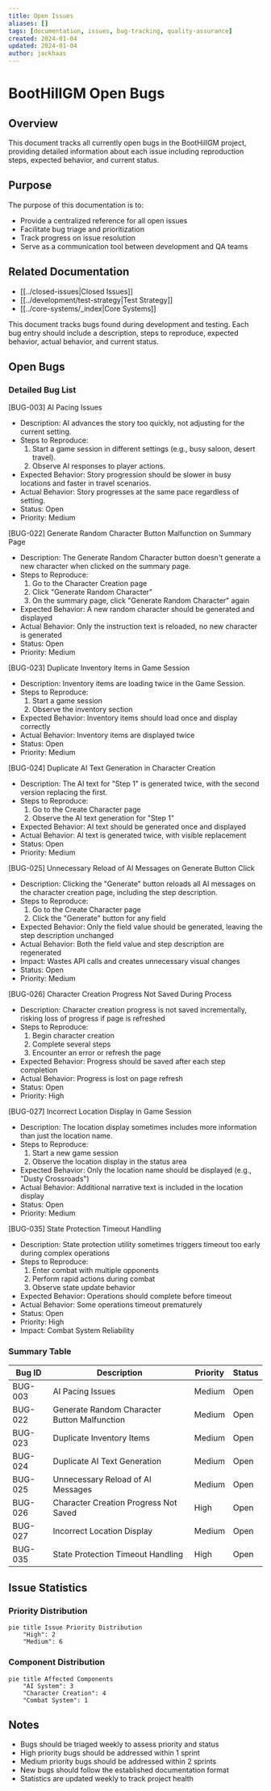 ```yaml
---
title: Open Issues
aliases: []
tags: [documentation, issues, bug-tracking, quality-assurance]
created: 2024-01-04
updated: 2024-01-04
author: jackhaas
---
```


# BootHillGM Open Bugs

## Overview
This document tracks all currently open bugs in the BootHillGM project, providing detailed information about each issue including reproduction steps, expected behavior, and current status.

## Purpose
The purpose of this documentation is to:
- Provide a centralized reference for all open issues
- Facilitate bug triage and prioritization
- Track progress on issue resolution
- Serve as a communication tool between development and QA teams

## Related Documentation
- [[../closed-issues|Closed Issues]]
- [[../development/test-strategy|Test Strategy]]
- [[../core-systems/_index|Core Systems]]

This document tracks bugs found during development and testing. Each bug entry should include a description, steps to reproduce, expected behavior, actual behavior, and current status.

## Open Bugs

### Detailed Bug List

[BUG-003] AI Pacing Issues
  - Description: AI advances the story too quickly, not adjusting for the current setting.
  - Steps to Reproduce: 
    1. Start a game session in different settings (e.g., busy saloon, desert travel).
    2. Observe AI responses to player actions.
  - Expected Behavior: Story progression should be slower in busy locations and faster in travel scenarios.
  - Actual Behavior: Story progresses at the same pace regardless of setting.
  - Status: Open
  - Priority: Medium

[BUG-022] Generate Random Character Button Malfunction on Summary Page
  - Description: The Generate Random Character button doesn't generate a new character when clicked on the summary page.
  - Steps to Reproduce: 
    1. Go to the Character Creation page
    2. Click "Generate Random Character"
    3. On the summary page, click "Generate Random Character" again
  - Expected Behavior: A new random character should be generated and displayed
  - Actual Behavior: Only the instruction text is reloaded, no new character is generated
  - Status: Open
  - Priority: Medium

[BUG-023] Duplicate Inventory Items in Game Session
  - Description: Inventory items are loading twice in the Game Session.
  - Steps to Reproduce: 
    1. Start a game session
    2. Observe the inventory section
  - Expected Behavior: Inventory items should load once and display correctly
  - Actual Behavior: Inventory items are displayed twice
  - Status: Open
  - Priority: Medium

[BUG-024] Duplicate AI Text Generation in Character Creation
  - Description: The AI text for "Step 1" is generated twice, with the second version replacing the first.
  - Steps to Reproduce: 
    1. Go to the Create Character page
    2. Observe the AI text generation for "Step 1"
  - Expected Behavior: AI text should be generated once and displayed
  - Actual Behavior: AI text is generated twice, with visible replacement
  - Status: Open
  - Priority: Medium

[BUG-025] Unnecessary Reload of AI Messages on Generate Button Click
  - Description: Clicking the "Generate" button reloads all AI messages on the character creation page, including the step description.
  - Steps to Reproduce: 
    1. Go to the Create Character page
    2. Click the "Generate" button for any field
  - Expected Behavior: Only the field value should be generated, leaving the step description unchanged
  - Actual Behavior: Both the field value and step description are regenerated
  - Impact: Wastes API calls and creates unnecessary visual changes
  - Status: Open
  - Priority: Medium

[BUG-026] Character Creation Progress Not Saved During Process
  - Description: Character creation progress is not saved incrementally, risking loss of progress if page is refreshed
  - Steps to Reproduce: 
    1. Begin character creation
    2. Complete several steps
    3. Encounter an error or refresh the page
  - Expected Behavior: Progress should be saved after each step completion
  - Actual Behavior: Progress is lost on page refresh
  - Status: Open
  - Priority: High

[BUG-027] Incorrect Location Display in Game Session
  - Description: The location display sometimes includes more information than just the location name.
  - Steps to Reproduce: 
    1. Start a new game session
    2. Observe the location display in the status area
  - Expected Behavior: Only the location name should be displayed (e.g., "Dusty Crossroads")
  - Actual Behavior: Additional narrative text is included in the location display
  - Status: Open
  - Priority: Medium

[BUG-035] State Protection Timeout Handling
- Description: State protection utility sometimes triggers timeout too early during complex operations
- Steps to Reproduce:
  1. Enter combat with multiple opponents
  2. Perform rapid actions during combat
  3. Observe state update behavior
- Expected Behavior: Operations should complete before timeout
- Actual Behavior: Some operations timeout prematurely
- Status: Open
- Priority: High
- Impact: Combat System Reliability

### Summary Table

| Bug ID   | Description | Priority | Status |
|----------|-------------|----------|--------|
| BUG-003  | AI Pacing Issues | Medium | Open |
| BUG-022  | Generate Random Character Button Malfunction | Medium | Open |
| BUG-023  | Duplicate Inventory Items | Medium | Open |
| BUG-024  | Duplicate AI Text Generation | Medium | Open |
| BUG-025  | Unnecessary Reload of AI Messages | Medium | Open |
| BUG-026  | Character Creation Progress Not Saved | High | Open |
| BUG-027  | Incorrect Location Display | Medium | Open |
| BUG-035  | State Protection Timeout Handling | High | Open |

## Issue Statistics

### Priority Distribution
```mermaid
pie title Issue Priority Distribution
    "High": 2
    "Medium": 6
```

### Component Distribution
```mermaid
pie title Affected Components
    "AI System": 3
    "Character Creation": 4
    "Combat System": 1
```

## Notes
- Bugs should be triaged weekly to assess priority and status
- High priority bugs should be addressed within 1 sprint
- Medium priority bugs should be addressed within 2 sprints
- New bugs should follow the established documentation format
- Statistics are updated weekly to track project health

